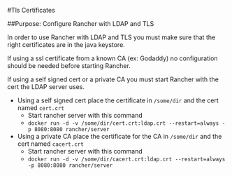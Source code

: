 #Tls Certificates

##Purpose: Configure Rancher with LDAP and TLS

In order to use Rancher with LDAP and TLS you must make sure that the right certificates are in the java keystore.

If using a ssl certificate from a known CA (ex: Godaddy) no configuration should be needed before starting Rancher.

If using a self signed cert or a private CA you must start Rancher with the cert the LDAP server uses. 
* Using a self signed cert place the certificate in ```/some/dir``` and the cert named ```cert.crt```
    * Start rancher server with this command 
    * ```docker run -d -v /some/dir/cert.crt:ldap.crt --restart=always -p 8080:8080 rancher/server```
* Using a private CA place the certificate for the CA in ```/some/dir``` and the cert named ```cacert.crt```
    * Start rancher server with this command
    * ```docker run -d -v /some/dir/cacert.crt:ldap.crt --restart=always -p 8080:8080 rancher/server```